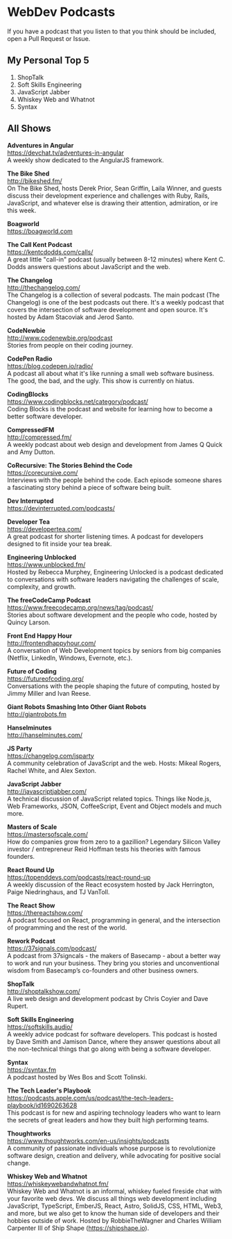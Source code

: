 # WebDev Podcasts

If you have a podcast that you listen to that you think should be included, open a Pull Request or Issue.

## My Personal Top 5

1. ShopTalk
2. Soft Skills Engineering
3. JavaScript Jabber
4. Whiskey Web and Whatnot
5. Syntax

## All Shows

**Adventures in Angular**
<br>https://devchat.tv/adventures-in-angular
<br>A weekly show dedicated to the AngularJS framework.

**The Bike Shed**
<br>http://bikeshed.fm/
<br>On The Bike Shed, hosts Derek Prior, Sean Griffin, Laila Winner, and guests discuss their development experience and challenges with Ruby, Rails, JavaScript, and whatever else is drawing their attention, admiration, or ire this week.

**Boagworld**
<br>https://boagworld.com

**The Call Kent Podcast**
<br>https://kentcdodds.com/calls/
<br>A great little "call-in" podcast (usually between 8-12 minutes) where Kent C. Dodds answers questions about JavaScript and the web.

**The Changelog**
<br>http://thechangelog.com/
<br>The Changelog is a collection of several podcasts. The main podcast (The Changelog) is one of the best podcasts out there. It's a weekly podcast that covers the intersection of software development and open source. It's hosted by Adam Stacoviak and Jerod Santo.

**CodeNewbie**
<br>http://www.codenewbie.org/podcast
<br>Stories from people on their coding journey.

**CodePen Radio**
<br>https://blog.codepen.io/radio/
<br>A podcast all about what it's like running a small web software business. The good, the bad, and the ugly. This show is currently on hiatus.

**CodingBlocks**
<br>https://www.codingblocks.net/category/podcast/
<br>Coding Blocks is the podcast and website for learning how to become a better software developer.

**CompressedFM**
<br>http://compressed.fm/
<br>A weekly podcast about web design and development from James Q Quick and Amy Dutton.

**CoRecursive: The Stories Behind the Code**
<br>https://corecursive.com/
<br>Interviews with the people behind the code. Each episode someone shares a fascinating story behind a piece of software being built.

**Dev Interrupted**
<br>https://devinterrupted.com/podcasts/

**Developer Tea**
<br>https://developertea.com/
<br>A great podcast for shorter listening times. A podcast for developers designed to fit inside your tea break.

**Engineering Unblocked**
<br>https://www.unblocked.fm/
<br>Hosted by Rebecca Murphey, Engineering Unlocked is a podcast dedicated to conversations with software leaders navigating the challenges of scale, complexity, and growth.

**The freeCodeCamp Podcast**
<br>https://www.freecodecamp.org/news/tag/podcast/
<br>Stories about software development and the people who code, hosted by Quincy Larson.

**Front End Happy Hour**
<br>http://frontendhappyhour.com/
<br>A conversation of Web Development topics by seniors from big companies (Netflix, LinkedIn, Windows, Evernote, etc.).

**Future of Coding**
<br>https://futureofcoding.org/
<br>Conversations with the people shaping the future of computing, hosted by Jimmy Miller and Ivan Reese.

**Giant Robots Smashing Into Other Giant Robots**
<br>http://giantrobots.fm

**Hanselminutes**
<br>http://hanselminutes.com/

**JS Party**
<br>https://changelog.com/jsparty
<br>A community celebration of JavaScript and the web. Hosts: Mikeal Rogers, Rachel White, and Alex Sexton.

**JavaScript Jabber**
<br>http://javascriptjabber.com/
<br>A technical discussion of JavaScript related topics. Things like Node.js, Web Frameworks, JSON, CoffeeScript, Event and Object models and much more.

**Masters of Scale**
<br>https://mastersofscale.com/
<br>How do companies grow from zero to a gazillion? Legendary Silicon Valley investor / entrepreneur Reid Hoffman tests his theories with famous founders.

**React Round Up**
<br>https://topenddevs.com/podcasts/react-round-up
<br>A weekly discussion of the React ecosystem hosted by Jack Herrington, Paige Niedringhaus, and TJ VanToll.

**The React Show**
<br>https://thereactshow.com/
<br>A podcast focused on React, programming in general, and the intersection of programming and the rest of the world.

**Rework Podcast**
<br>https://37signals.com/podcast/
<br>A podcast from 37signcals - the makers of Basecamp - about a better way to work and run your business. They bring you stories and unconventional wisdom from Basecamp’s co-founders and other business owners.

**ShopTalk**
<br>http://shoptalkshow.com/
<br>A live web design and development podcast by Chris Coyier and Dave Rupert.

**Soft Skills Engineering**
<br>https://softskills.audio/
<br>A weekly advice podcast for software developers. This podcast is hosted by Dave Smith and Jamison Dance, where they answer questions about all the non-technical things that go along with being a software developer.

**Syntax**
<br>https://syntax.fm
<br>A podcast hosted by Wes Bos and Scott Tolinski.

**The Tech Leader's Playbook**
<br>https://podcasts.apple.com/us/podcast/the-tech-leaders-playbook/id1690263628 
<br>This podcast is for new and aspiring technology leaders who want to learn the secrets of great leaders and how they built high performing teams.

**Thoughtworks**
<br>https://www.thoughtworks.com/en-us/insights/podcasts
<br>A community of passionate individuals whose purpose is to revolutionize software design, creation and delivery, while advocating for positive social change.

**Whiskey Web and Whatnot**
<br>https://whiskeywebandwhatnot.fm/
<br>Whiskey Web and Whatnot is an informal, whiskey fueled fireside chat with your favorite web devs. We discuss all things web development including JavaScript, TypeScript, EmberJS, React, Astro, SolidJS, CSS, HTML, Web3, and more, but we also get to know the human side of developers and their hobbies outside of work. Hosted by RobbieTheWagner and Charles William Carpenter III of Ship Shape (https://shipshape.io).